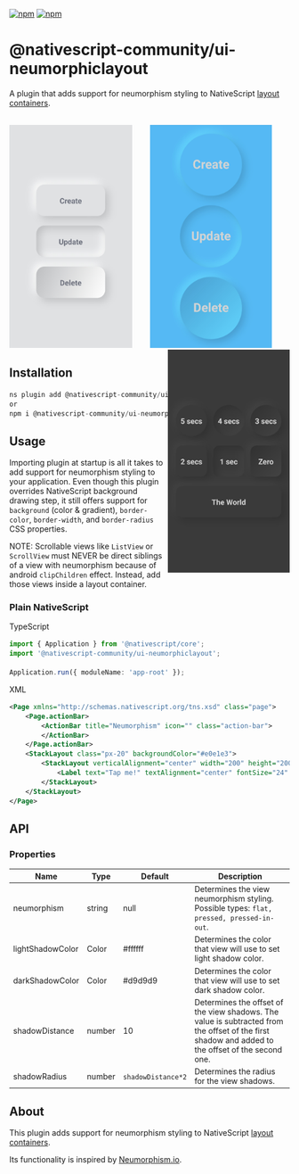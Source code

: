 [![npm](https://img.shields.io/npm/v/@nativescript-community/ui-neumorphiclayout.svg)](https://www.npmjs.com/package/@nativescript-community/ui-neumorphiclayout)
[![npm](https://img.shields.io/npm/dt/@nativescript-community/ui-neumorphiclayout.svg?label=npm%20downloads)](https://www.npmjs.com/package/@nativescript-community/ui-neumorphiclayout)
# @nativescript-community/ui-neumorphiclayout
A plugin that adds support for neumorphism styling to NativeScript [layout containers](https://docs.nativescript.org/ui-and-styling.html#layout-containers).
<br/><br/>
<p align="center">
<img align="left" src="https://raw.githubusercontent.com/CatchABus/nativescript-plugins/master/packages/ui-neumorphiclayout/media/preview1.jpg" height="400px"/>
<img src="https://raw.githubusercontent.com/CatchABus/nativescript-plugins/master/packages/ui-neumorphiclayout/media/preview2.jpg" height="400px"/>
<img align="right" src="https://raw.githubusercontent.com/CatchABus/nativescript-plugins/master/packages/ui-neumorphiclayout/media/preview3.jpg" height="400px"/>
</p>

## Installation

```javascript
ns plugin add @nativescript-community/ui-neumorphiclayout
or
npm i @nativescript-community/ui-neumorphiclayout
```

## Usage
Importing plugin at startup is all it takes to add support for neumorphism styling to your application. 
Even though this plugin overrides NativeScript background drawing step, it still offers support for `background` (color & gradient), `border-color`, `border-width`, and `border-radius` CSS properties.

NOTE: Scrollable views like `ListView` or `ScrollView` must NEVER be direct siblings of a view with neumorphism because of android `clipChildren` effect. 
Instead, add those views inside a layout container.
### Plain NativeScript

TypeScript
```ts
import { Application } from '@nativescript/core';
import '@nativescript-community/ui-neumorphiclayout';

Application.run({ moduleName: 'app-root' });
```

XML
```xml
<Page xmlns="http://schemas.nativescript.org/tns.xsd" class="page">
    <Page.actionBar>
        <ActionBar title="Neumorphism" icon="" class="action-bar">
        </ActionBar>
    </Page.actionBar>
    <StackLayout class="px-20" backgroundColor="#e0e1e3">
        <StackLayout verticalAlignment="center" width="200" height="200" marginTop="30" neumorphism="flat" backgroundColor="#e0e1e3" lightShadowColor="#ffffff" darkShadowColor="#bebfc1" cornerRadius="100">
            <Label text="Tap me!" textAlignment="center" fontSize="24" color="#6d707d" fontWeight="bold"/>
        </StackLayout>
    </StackLayout>
</Page>
```

## API
### Properties
| Name | Type | Default | Description |
| --- | --- | --- | --- |
| neumorphism | string | null | Determines the view neumorphism styling. Possible types: `flat, pressed, pressed-in-out`. |
| lightShadowColor | Color | #ffffff | Determines the color that view will use to set light shadow color. |
| darkShadowColor | Color | #d9d9d9 | Determines the color that view will use to set dark shadow color. |
| shadowDistance | number | 10 | Determines the offset of the view shadows. The value is subtracted from the offset of the first shadow and added to the offset of the second one. |
| shadowRadius | number | `shadowDistance*2` | Determines the radius for the view shadows. |

## About

This plugin adds support for neumorphism styling to NativeScript [layout containers](https://docs.nativescript.org/ui-and-styling.html#layout-containers).

Its functionality is inspired by [Neumorphism.io](https://neumorphism.io).
